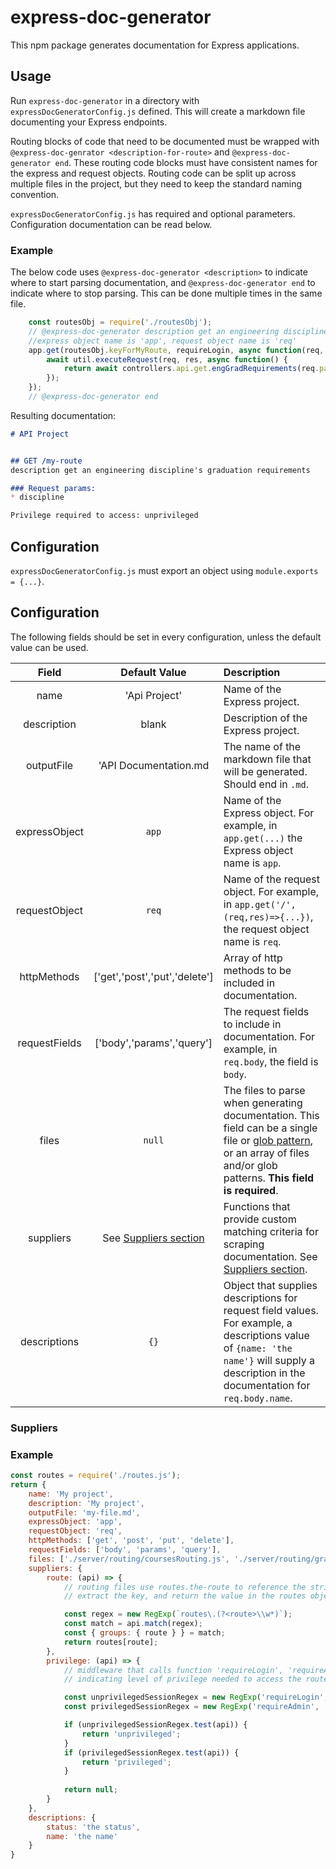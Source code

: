# express-doc-generator

This npm package generates documentation for Express applications.

## Usage

Run `express-doc-generator` in a directory with `expressDocGeneratorConfig.js` defined.
This will create a markdown file documenting your Express endpoints.

Routing blocks of code that need to be documented must be wrapped with
`@express-doc-genrator <description-for-route>` and `@express-doc-generator end`. These routing code blocks
must have consistent names for the express and request objects. Routing code can be split up across multiple files
in the project, but they need to keep the standard naming convention.

`expressDocGeneratorConfig.js` has required and optional parameters. Configuration documentation can be read below.

### Example

The below code uses `@express-doc-generator <description>` to indicate where to start parsing documentation,
and `@express-doc-generator end` to indicate where to stop parsing. This can be done multiple times in the same
file.

```javascript
    const routesObj = require('./routesObj');
    // @express-doc-generator description get an engineering discipline's graduation requirements
    //express object name is 'app', request object name is 'req'
    app.get(routesObj.keyForMyRoute, requireLogin, async function(req, res) {
        await util.executeRequest(req, res, async function() {
            return await controllers.api.get.engGradRequirements(req.params.discipline);
        });
    });
    // @express-doc-generator end
```

Resulting documentation:

```markdown
# API Project


## GET /my-route
description get an engineering discipline's graduation requirements

### Request params:
* discipline

Privilege required to access: unprivileged
```

## Configuration

`expressDocGeneratorConfig.js` must export an object using `module.exports = {...}`.

## Configuration

The following fields should be set in every configuration, unless the default value can be used.

|Field        |Default Value|Description                       |
|:-----------:|:-----------:|:---------------------------------|
|name         |'Api Project'|Name of the Express project.       |
|description  |blank        |Description of the Express project.|
|outputFile   |'API Documentation.md|The name of the markdown file that will be generated. Should end in `.md`.|
|expressObject|`app`        |Name of the Express object. For example, in `app.get(...)` the Express object name is `app`.|
|requestObject|`req`        |Name of the request object. For example, in `app.get('/',(req,res)=>{...})`, the request object name is `req`.|
|httpMethods  |\['get','post','put','delete'\]|Array of http methods to be included in documentation.|
|requestFields|\['body','params','query'\]|The request fields to include in documentation. For example, in `req.body`, the field is `body`.|
|files|`null`|The files to parse when generating documentation. This field can be a single file or [glob pattern](https://www.npmjs.com/package/glob), or an array of files and/or glob patterns. **This field is required**.|
|suppliers|See [Suppliers section](#Suppliers)|Functions that provide custom matching criteria for scraping documentation. See [Suppliers section](#Suppliers).|
|descriptions|`{}`|Object that supplies descriptions for request field values. For example, a descriptions value of `{name: 'the name'}` will supply a description in the documentation for `req.body.name`.|

### Suppliers

### Example
```javascript
const routes = require('./routes.js');
return {
    name: 'My project',
    description: 'My project',
    outputFile: 'my-file.md',
    expressObject: 'app',
    requestObject: 'req',
    httpMethods: ['get', 'post', 'put', 'delete'],
    requestFields: ['body', 'params', 'query'],
    files: ['./server/routing/coursesRouting.js', './server/routing/gradRequirementsRouting.js'],
    suppliers: {
        route: (api) => {
            // routing files use routes.the-route to reference the string literal, so match that pattern,
            // extract the key, and return the value in the routes object at that key.

            const regex = new RegExp(`routes\.(?<route>\\w*)`);
            const match = api.match(regex);
            const { groups: { route } } = match;
            return routes[route];
        },
        privilege: (api) => {
            // middleware that calls function 'requireLogin', 'requireAdmin', or nothing,
            // indicating level of privilege needed to access the route

            const unprivilegedSessionRegex = new RegExp('requireLogin', 'i');
            const privilegedSessionRegex = new RegExp('requireAdmin', 'i');

            if (unprivilegedSessionRegex.test(api)) {
                return 'unprivileged';
            }
            if (privilegedSessionRegex.test(api)) {
                return 'privileged';
            }
            
            return null;
        }
    },
    descriptions: {
        status: 'the status',
        name: 'the name'
    }
}
```
